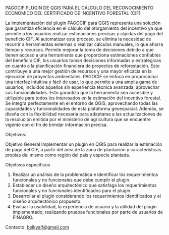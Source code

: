 PAGOCIF:PLUGIN DE QGIS PARA EL CÁLCULO DEL RECONOCIMIENTO ECONÓMICO DEL CERTIFICADO DE INCENTIVO FORESTAL (CIF)

La implementación del plugin PAGOCIF para QGIS representa una solución que garantiza eficiencia en el cálculo del otorgamiento del incentivo ya que permite a los usuarios realizar estimaciones precisas y rápidas del pago del beneficio CIF. Al automatizar este proceso, se elimina la necesidad de recurrir a herramientas externas o realizar cálculos manuales, lo que ahorra tiempo y recursos.
Permite mejorar la toma de decisiones debido a que tienen acceso a una herramienta que proporciona estimaciones confiables del beneficio CIF, los usuarios toman decisiones informadas y estratégicas en cuanto a la planificación financiera de proyectos de reforestación. Esto contribuye a una mejor gestión de recursos y una mayor eficacia en la ejecución de proyectos ambientales. 
PAGOCIF se enfoca en proporcionar una interfaz intuitiva y fácil de usar, lo que permite a una amplia gama de usuarios, incluidos aquellos sin experiencia técnica avanzada, aprovechar sus funcionalidades. Esto garantiza que la herramienta sea accesible y utilizable para todos los interesados en la estimación del incentivo forestal.
Se integra perfectamente en el entorno de QGIS, aprovechando todas las capacidades y funcionalidades de esta plataforma geoespacial. Además, se diseña con la flexibilidad necesaria para adaptarse a las actualizaciones de la resolución emitida por el ministerio de agricultura que se encuentre vigente con el fin de brindar información precisa.

Objetivos:

Objetivo General
Implementar un plugin en QGIS para realizar la estimación de pago del CIF, a partir del área de la zona de plantación y características propias del mismo como región del país y especie plantada.

Objetivos específicos
1.	Realizar un análisis de la problemática e identificar los requerimientos funcionales y no funcionales que debe cumplir el plugin.
2.	Establecer un diseño arquitectónico que satisfaga los requerimientos funcionales y no funcionales identificados para el plugin. 
3.	Desarrollar el plugin considerando los requerimientos identificados y el diseño arquitectónico propuesto. 
4.	Evaluar la usabilidad, la experiencia de usuario y la utilidad del plugin implementado, realizando pruebas funcionales por parte de usuarios de FINAGRO.



Contacto: belkyalf@gmail.com


